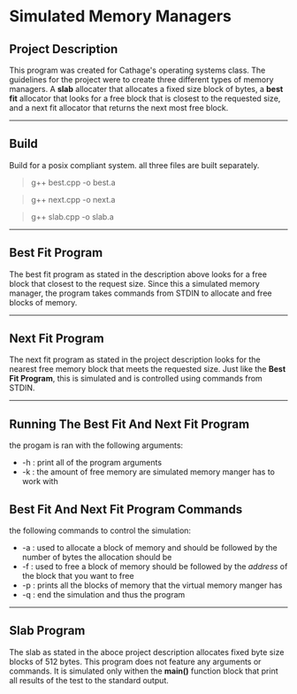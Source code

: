 # Simulated Memory Managers

## Project Description 


This program was created for Cathage's operating systems class. The guidelines for the project were to create three
different types of memory managers. A __slab__ allocater that allocates a fixed size block of bytes, a __best fit__ allocator that looks for a free block that is closest to the requested size, and a next fit allocator that returns the next most free block.

----
## Build

Build for a posix compliant system.
all three files are built separately.

> g++ best.cpp -o best.a 

> g++ next.cpp -o next.a

> g++ slab.cpp -o slab.a

----
## Best Fit Program

The best fit program as stated in the description above looks for a free block that closest to the request size. 
Since this a simulated memory manager, the program takes commands from STDIN to allocate and free blocks of memory.

----
## Next Fit Program

The next fit program as stated in the project description looks for the nearest free memory block that meets the requested size.
Just like the __Best Fit Program__, this is simulated and is controlled using commands from STDIN.

----

## Running The Best Fit And Next Fit Program

the progam is ran with the following arguments:

* -h : print all of the program arguments
* -k : the amount of free memory are simulated memory manger has to work with

## Best Fit And Next Fit Program Commands

the following commands to control the simulation:

* -a : used to allocate a block of memory and should be followed by the number of bytes the allocation should be
* -f : used to free a block of memory should be followed by the _address_ of the block that you want to free
* -p : prints all the blocks of memory that the virtual memory manger has
* -q : end the simulation and thus the program

----

## Slab Program

The slab as stated in the aboce project description allocates fixed byte size blocks of 512 bytes. This program does not feature any
arguments or commands. It is simulated only withen the __main()__ function block that print all results of the test to the standard output.